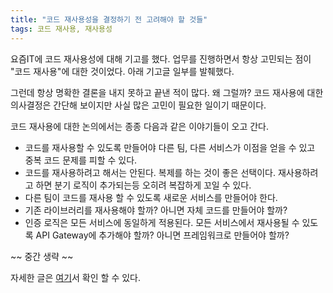 ```yaml
---
title: "코드 재사용성을 결정하기 전 고려해야 할 것들"
tags: 코드 재사용, 재사용성
---
```


요즘IT에 코드 재사용성에 대해 기고를 했다. 업무를 진행하면서 항상 고민되는 점이 "코드 재사용"에 대한 것이었다. 아래 기고글 일부를 발췌했다.

그런데 항상 명확한 결론을 내지 못하고 끝낸 적이 많다. 왜 그럴까? 코드 재사용에 대한 의사결정은 간단해 보이지만 사실 많은 고민이 필요한 일이기 때문이다.

코드 재사용에 대한 논의에서는 종종 다음과 같은 이야기들이 오고 간다.
* 코드를 재사용할 수 있도록 만들어야 다른 팀, 다른 서비스가 이점을 얻을 수 있고 중복 코드 문제를 피할 수 있다.
* 코드를 재사용하려고 해서는 안된다. 복제를 하는 것이 좋은 선택이다. 재사용하려고 하면 분기 로직이 추가되는등 오히려 복잡하게 꼬일 수 있다.
* 다른 팀이 코드를 재사용 할 수 있도록 새로운 서비스를 만들어야 한다.
* 기존 라이브러리를 재사용해야 할까? 아니면 자체 코드를 만들어야 할까?
* 인증 로직은 모든 서비스에 동일하게 적용된다. 모든 서비스에서 재사용될 수 있도록 API Gateway에 추가해야 할까? 아니면 프레임워크로 만들어야 할까?

~~ 중간 생략 ~~

자세한 글은 [여기](https://yozm.wishket.com/magazine/detail/1930/)서 확인 할 수 있다.
